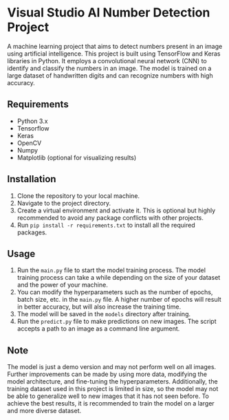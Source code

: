 # Visual Studio AI Number Detection Project

A machine learning project that aims to detect numbers present in an image using artificial intelligence. This project is built using TensorFlow and Keras libraries in Python. It employs a convolutional neural network (CNN) to identify and classify the numbers in an image. The model is trained on a large dataset of handwritten digits and can recognize numbers with high accuracy. 

## Requirements
- Python 3.x
- Tensorflow
- Keras
- OpenCV
- Numpy
- Matplotlib (optional for visualizing results)

## Installation
1. Clone the repository to your local machine.
2. Navigate to the project directory.
3. Create a virtual environment and activate it. This is optional but highly recommended to avoid any package conflicts with other projects.
4. Run `pip install -r requirements.txt` to install all the required packages.

## Usage
1. Run the `main.py` file to start the model training process. The model training process can take a while depending on the size of your dataset and the power of your machine. 
2. You can modify the hyperparameters such as the number of epochs, batch size, etc. in the `main.py` file. A higher number of epochs will result in better accuracy, but will also increase the training time.
3. The model will be saved in the `models` directory after training.
4. Run the `predict.py` file to make predictions on new images. The script accepts a path to an image as a command line argument.

## Note
The model is just a demo version and may not perform well on all images. Further improvements can be made by using more data, modifying the model architecture, and fine-tuning the hyperparameters. Additionally, the training dataset used in this project is limited in size, so the model may not be able to generalize well to new images that it has not seen before. To achieve the best results, it is recommended to train the model on a larger and more diverse dataset.
